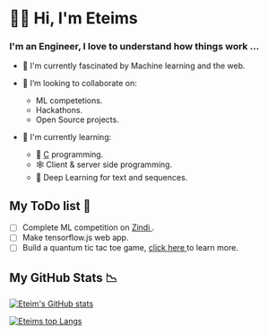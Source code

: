 # 👋🏿 Hi, I'm Eteims 

### I'm an Engineer, I love to understand how things work ...

- 🔭 I'm currently fascinated by Machine learning and the web.
- 👯 I’m looking to collaborate on:
   -  ML competetions.
   -  Hackathons.
   -  Open Source projects.
  
- 🌱 I'm currently learning:
   + 💾 [C](https://github.com/EteimZ/Let_See) programming.
   + 🕸️ Client & server side programming.
   + 🧠 Deep Learning for text and sequences.



## My ToDo list 📕
- [ ] Complete ML competition on [ Zindi ](https://zindi.africa/competitions/ai4d-yoruba-machine-translation-challenge).
- [ ] Make tensorflow.js web app.
- [ ] Build a quantum tic tac toe game, [ click here ](https://en.wikipedia.org/wiki/Quantum_tic-tac-toe) to  learn more.

## My GitHub Stats 📉

[![Eteim's GitHub stats](https://github-readme-stats.vercel.app/api?username=eteimz&show_icons=true&theme=dark)](https://github.com/anuraghazra/github-readme-stats)

[![Eteims top Langs](https://github-readme-stats.vercel.app/api/top-langs/?username=eteimz&theme=dark&langs_count=10&layout=compact)](https://github.com/anuraghazra/github-readme-stats)
